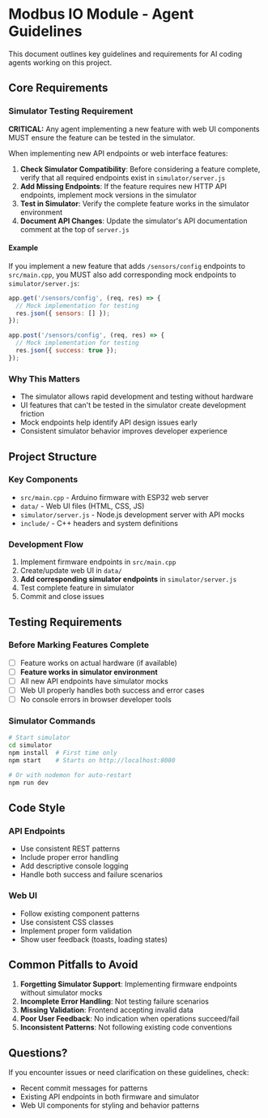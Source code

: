 # Modbus IO Module - Agent Guidelines

This document outlines key guidelines and requirements for AI coding agents working on this project.

## Core Requirements

### Simulator Testing Requirement
**CRITICAL:** Any agent implementing a new feature with web UI components MUST ensure the feature can be tested in the simulator.

When implementing new API endpoints or web interface features:

1. **Check Simulator Compatibility**: Before considering a feature complete, verify that all required endpoints exist in `simulator/server.js`
2. **Add Missing Endpoints**: If the feature requires new HTTP API endpoints, implement mock versions in the simulator
3. **Test in Simulator**: Verify the complete feature works in the simulator environment
4. **Document API Changes**: Update the simulator's API documentation comment at the top of `server.js`

#### Example
If you implement a new feature that adds `/sensors/config` endpoints to `src/main.cpp`, you MUST also add corresponding mock endpoints to `simulator/server.js`:

```javascript
app.get('/sensors/config', (req, res) => {
  // Mock implementation for testing
  res.json({ sensors: [] });
});

app.post('/sensors/config', (req, res) => {
  // Mock implementation for testing
  res.json({ success: true });
});
```

### Why This Matters
- The simulator allows rapid development and testing without hardware
- UI features that can't be tested in the simulator create development friction
- Mock endpoints help identify API design issues early
- Consistent simulator behavior improves developer experience

## Project Structure

### Key Components
- `src/main.cpp` - Arduino firmware with ESP32 web server
- `data/` - Web UI files (HTML, CSS, JS)
- `simulator/server.js` - Node.js development server with API mocks
- `include/` - C++ headers and system definitions

### Development Flow
1. Implement firmware endpoints in `src/main.cpp`
2. Create/update web UI in `data/`
3. **Add corresponding simulator endpoints** in `simulator/server.js`
4. Test complete feature in simulator
5. Commit and close issues

## Testing Requirements

### Before Marking Features Complete
- [ ] Feature works on actual hardware (if available)
- [ ] **Feature works in simulator environment**
- [ ] All new API endpoints have simulator mocks
- [ ] Web UI properly handles both success and error cases
- [ ] No console errors in browser developer tools

### Simulator Commands
```bash
# Start simulator
cd simulator
npm install  # First time only
npm start    # Starts on http://localhost:8080

# Or with nodemon for auto-restart
npm run dev
```

## Code Style

### API Endpoints
- Use consistent REST patterns
- Include proper error handling
- Add descriptive console logging
- Handle both success and failure scenarios

### Web UI
- Follow existing component patterns
- Use consistent CSS classes
- Implement proper form validation
- Show user feedback (toasts, loading states)

## Common Pitfalls to Avoid

1. **Forgetting Simulator Support**: Implementing firmware endpoints without simulator mocks
2. **Incomplete Error Handling**: Not testing failure scenarios
3. **Missing Validation**: Frontend accepting invalid data
4. **Poor User Feedback**: No indication when operations succeed/fail
5. **Inconsistent Patterns**: Not following existing code conventions

## Questions?

If you encounter issues or need clarification on these guidelines, check:
- Recent commit messages for patterns
- Existing API endpoints in both firmware and simulator
- Web UI components for styling and behavior patterns